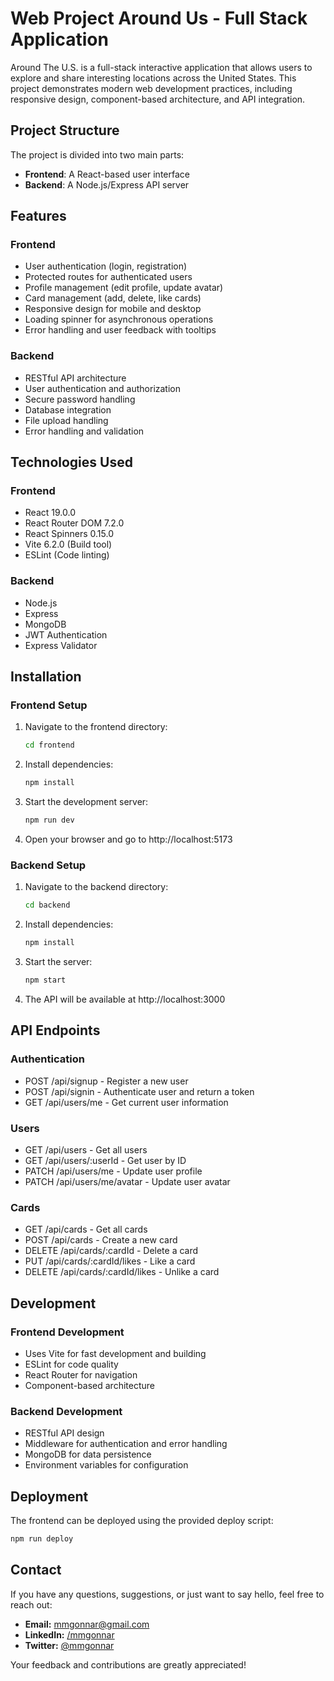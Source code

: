 # Web Project Around Us - Full Stack Application

Around The U.S. is a full-stack interactive application that allows users to explore and share interesting locations across the United States. This project demonstrates modern web development practices, including responsive design, component-based architecture, and API integration.

## Project Structure

The project is divided into two main parts:

- **Frontend**: A React-based user interface
- **Backend**: A Node.js/Express API server

## Features

### Frontend

- User authentication (login, registration)
- Protected routes for authenticated users
- Profile management (edit profile, update avatar)
- Card management (add, delete, like cards)
- Responsive design for mobile and desktop
- Loading spinner for asynchronous operations
- Error handling and user feedback with tooltips

### Backend

- RESTful API architecture
- User authentication and authorization
- Secure password handling
- Database integration
- File upload handling
- Error handling and validation

## Technologies Used

### Frontend

- React 19.0.0
- React Router DOM 7.2.0
- React Spinners 0.15.0
- Vite 6.2.0 (Build tool)
- ESLint (Code linting)

### Backend

- Node.js
- Express
- MongoDB
- JWT Authentication
- Express Validator

## Installation

### Frontend Setup

1. Navigate to the frontend directory:
   ```bash
   cd frontend
   ```
2. Install dependencies:
   ```bash
   npm install
   ```
3. Start the development server:
   ```bash
   npm run dev
   ```
4. Open your browser and go to http://localhost:5173

### Backend Setup

1. Navigate to the backend directory:
   ```bash
   cd backend
   ```
2. Install dependencies:
   ```bash
   npm install
   ```
3. Start the server:
   ```bash
   npm start
   ```
4. The API will be available at http://localhost:3000

## API Endpoints

### Authentication

- POST /api/signup - Register a new user
- POST /api/signin - Authenticate user and return a token
- GET /api/users/me - Get current user information

### Users

- GET /api/users - Get all users
- GET /api/users/:userId - Get user by ID
- PATCH /api/users/me - Update user profile
- PATCH /api/users/me/avatar - Update user avatar

### Cards

- GET /api/cards - Get all cards
- POST /api/cards - Create a new card
- DELETE /api/cards/:cardId - Delete a card
- PUT /api/cards/:cardId/likes - Like a card
- DELETE /api/cards/:cardId/likes - Unlike a card

## Development

### Frontend Development

- Uses Vite for fast development and building
- ESLint for code quality
- React Router for navigation
- Component-based architecture

### Backend Development

- RESTful API design
- Middleware for authentication and error handling
- MongoDB for data persistence
- Environment variables for configuration

## Deployment

The frontend can be deployed using the provided deploy script:

```bash
npm run deploy
```

## Contact

If you have any questions, suggestions, or just want to say hello, feel free to reach out:

- **Email:** [mmgonnar@gmail.com](mailto:mmgonnar@gmail.com)
- **LinkedIn:** [/mmgonnar](https://www.linkedin.com/in/mmgonnar/)
- **Twitter:** [@mmgonnar](https://x.com/mmgonnar)

Your feedback and contributions are greatly appreciated!
